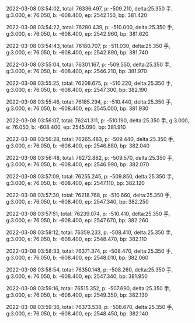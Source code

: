 2022-03-08 03:54:02, total: 76336.497, p: -509.210, delta:25.350 手, g:3.000, e: 76.050, b: -608.400, ep: 2542.150, bp: 381.420

2022-03-08 03:54:22, total: 76280.439, p: -510.000, delta:25.350 手, g:3.000, e: 76.050, b: -608.400, ep: 2542.960, bp: 381.620

2022-03-08 03:54:43, total: 76180.707, p: -511.030, delta:25.350 手, g:3.000, e: 76.050, b: -608.400, ep: 2542.890, bp: 381.740

2022-03-08 03:55:04, total: 76301.167, p: -509.550, delta:25.350 手, g:3.000, e: 76.050, b: -608.400, ep: 2546.210, bp: 381.970

2022-03-08 03:55:25, total: 76208.675, p: -510.220, delta:25.350 手, g:3.000, e: 76.050, b: -608.400, ep: 2547.300, bp: 382.190

2022-03-08 03:55:46, total: 76185.294, p: -510.440, delta:25.350 手, g:3.000, e: 76.050, b: -608.400, ep: 2545.000, bp: 381.930

2022-03-08 03:56:07, total: 76241.311, p: -510.190, delta:25.350 手, g:3.000, e: 76.050, b: -608.400, ep: 2545.090, bp: 381.910

2022-03-08 03:56:28, total: 76265.483, p: -509.440, delta:25.350 手, g:3.000, e: 76.050, b: -608.400, ep: 2546.880, bp: 382.040

2022-03-08 03:56:48, total: 76272.882, p: -509.570, delta:25.350 手, g:3.000, e: 76.050, b: -608.400, ep: 2546.990, bp: 382.070

2022-03-08 03:57:09, total: 76255.245, p: -509.850, delta:25.350 手, g:3.000, e: 76.050, b: -608.400, ep: 2547.110, bp: 382.120

2022-03-08 03:57:30, total: 76218.768, p: -510.660, delta:25.350 手, g:3.000, e: 76.050, b: -608.400, ep: 2547.340, bp: 382.250

2022-03-08 03:57:51, total: 76239.074, p: -510.410, delta:25.350 手, g:3.000, e: 76.050, b: -608.400, ep: 2547.670, bp: 382.260

2022-03-08 03:58:12, total: 76359.233, p: -508.410, delta:25.350 手, g:3.000, e: 76.050, b: -608.400, ep: 2548.470, bp: 382.110

2022-03-08 03:58:33, total: 76371.374, p: -508.470, delta:25.350 手, g:3.000, e: 76.050, b: -608.400, ep: 2548.010, bp: 382.060

2022-03-08 03:58:54, total: 76350.148, p: -508.260, delta:25.350 手, g:3.000, e: 76.050, b: -608.400, ep: 2547.340, bp: 381.950

2022-03-08 03:59:16, total: 76515.352, p: -507.690, delta:25.350 手, g:3.000, e: 76.050, b: -608.400, ep: 2549.350, bp: 382.130

2022-03-08 03:59:36, total: 76373.538, p: -508.670, delta:25.350 手, g:3.000, e: 76.050, b: -608.400, ep: 2548.450, bp: 382.140